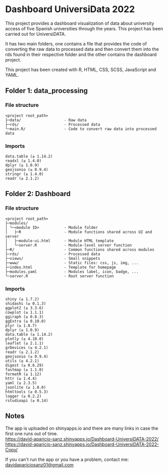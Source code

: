 
# Dashboard UniversiData 2022

This project provides a dashboard visualization of data about university access of five Spanish universities 
through the years. This project has been carried out for UniversiDATA.        

It has two main folders, one contains a file that provides the code of converting the raw data to processed data and then convert them into the rds
found in their respective folder and the other contains the dashboard project.        

This project has been created with R, HTML, CSS, SCSS, JavaScript and YAML.

## Folder 1: data_processing
###  File structure

```
<project root_path>
├─data/                   - Raw data
├─rds/                    - Processed data
└─main.R/                 - Code to convert raw data into processed data
```

### Imports
```
data.table (≥ 1.14.2)
readxl (≥ 1.4.0)
dplyr (≥ 1.0.9)
geojsonio (≥ 0.9.4)
stringr (≥ 1.4.0)
readr (≥ 2.1.2)
```

## Folder 2: Dashboard
###  File structure

```
<project root_path>
├─modules/
│ └─<module ID>           - Module folder
│   ├─R                   - Module functions shared across UI and server
│   ├─module-ui.html      - Module HTML template
│   └─server.R            - Module-level server function
├─R/                      - Common functions shared across modules
├─rds/                    - Processed data
├─views/                  - Small snippets
├─www/                    - Static files: css, js, img, ...
├─index.html              - Template for homepage
├─modules.yaml            - Modules label, icon, badge, ...
└─server.R                - Root server function
```

### Imports
```
shiny (≥ 1.7.2)
shidashi (≥ 0.1.3)
ggplot2 (≥ 3.3.6)
cowplot (≥ 1.1.1)
ggiraph (≥ 0.8.3)
ggExtra (≥ 0.10.0)
plyr (≥ 1.8.7)
dplyr (≥ 1.0.9)
data.table (≥ 1.14.2)
plotly (≥ 4.10.0)
leaflet (≥ 2.1.1)
grDevices (≥ 4.2.1)
readr (≥ 2.1.2)
geojsonio (≥ 0.9.4)
utils (≥ 4.2.1)
digest (≥ 0.6.29)
fastmap (≥ 1.1.0)
formatR (≥ 1.12)
httr (≥ 1.4.4)
yaml (≥ 2.3.5)
jsonlite (≥ 1.8.0)
htmltools (≥ 0.5.3)
logger (≥ 0.2.2)
rstudioapi (≥ 0.14)
```

## Notes

The app is uploaded on shinyapps.io and there are many links in case the first one runs out of time.       
https://david-aparicio-sanz.shinyapps.io/Dashboard-UniversiDATA-2022/       
https://david-aparicio-sanz.shinyapps.io/Dashboard-UniversiDATA-2022-Copy/        

If you can't run the app or you have a problem, contact me: 
davidapariciosanz01@gmail.com
